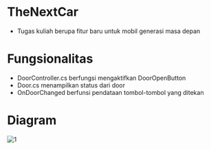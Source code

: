 # TheNextCar
- Tugas kuliah berupa fitur baru untuk mobil generasi masa depan

# Fungsionalitas
- DoorController.cs berfungsi mengaktifkan DoorOpenButton
- Door.cs menampilkan status dari door
- OnDoorChanged berfunsi pendataan tombol-tombol yang ditekan

# Diagram

![1](https://user-images.githubusercontent.com/61881986/97438509-77576f00-1957-11eb-8534-cc49b13db573.JPG)
